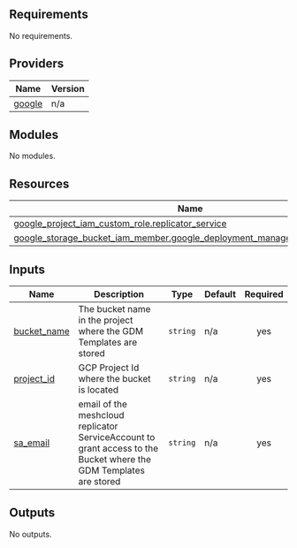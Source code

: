 ## Requirements

No requirements.

## Providers

| Name | Version |
|------|---------|
| <a name="provider_google"></a> [google](#provider\_google) | n/a |

## Modules

No modules.

## Resources

| Name | Type |
|------|------|
| [google_project_iam_custom_role.replicator_service](https://registry.terraform.io/providers/hashicorp/google/latest/docs/resources/project_iam_custom_role) | resource |
| [google_storage_bucket_iam_member.google_deployment_manager_service_account](https://registry.terraform.io/providers/hashicorp/google/latest/docs/resources/storage_bucket_iam_member) | resource |

## Inputs

| Name | Description | Type | Default | Required |
|------|-------------|------|---------|:--------:|
| <a name="input_bucket_name"></a> [bucket\_name](#input\_bucket\_name) | The bucket name in the project where the GDM Templates are stored | `string` | n/a | yes |
| <a name="input_project_id"></a> [project\_id](#input\_project\_id) | GCP Project Id where the bucket is located | `string` | n/a | yes |
| <a name="input_sa_email"></a> [sa\_email](#input\_sa\_email) | email of the meshcloud replicator ServiceAccount to grant access to the Bucket where the GDM Templates are stored | `string` | n/a | yes |

## Outputs

No outputs.
